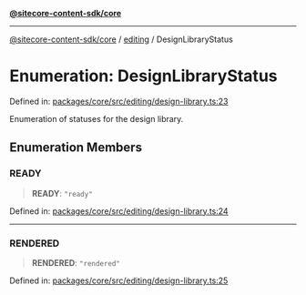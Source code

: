 [**@sitecore-content-sdk/core**](../../README.md)

***

[@sitecore-content-sdk/core](../../README.md) / [editing](../README.md) / DesignLibraryStatus

# Enumeration: DesignLibraryStatus

Defined in: [packages/core/src/editing/design-library.ts:23](https://github.com/Sitecore/content-sdk/blob/bc4d59e76288877091ea87e0b1f0d7300950e831/packages/core/src/editing/design-library.ts#L23)

Enumeration of statuses for the design library.

## Enumeration Members

### READY

> **READY**: `"ready"`

Defined in: [packages/core/src/editing/design-library.ts:24](https://github.com/Sitecore/content-sdk/blob/bc4d59e76288877091ea87e0b1f0d7300950e831/packages/core/src/editing/design-library.ts#L24)

***

### RENDERED

> **RENDERED**: `"rendered"`

Defined in: [packages/core/src/editing/design-library.ts:25](https://github.com/Sitecore/content-sdk/blob/bc4d59e76288877091ea87e0b1f0d7300950e831/packages/core/src/editing/design-library.ts#L25)
